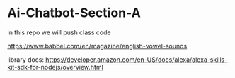 # Ai-Chatbot-Section-A
in this repo we will push class code




https://www.babbel.com/en/magazine/english-vowel-sounds




library docs: https://developer.amazon.com/en-US/docs/alexa/alexa-skills-kit-sdk-for-nodejs/overview.html